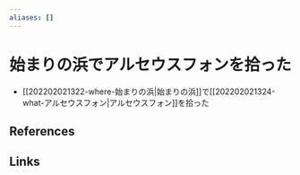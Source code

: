 ```yaml
---
aliases: []
---
```

# 始まりの浜でアルセウスフォンを拾った

- [[202202021322-where-始まりの浜|始まりの浜]]で[[202202021324-what-アルセウスフォン|アルセウスフォン]]を拾った

## References



## Links


